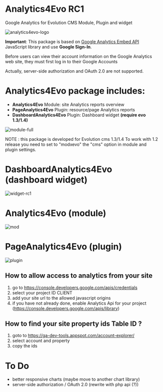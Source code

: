 # Analytics4Evo RC1
Google Analytics for Evolution CMS
Module, Plugin and widget

![analytics4evo-logo](https://user-images.githubusercontent.com/7342798/34605431-e8a8a910-f20b-11e7-8cdc-786160c5e7fe.png)


**Important**: This package is based on [Google Analytics Embed API](https://ga-dev-tools.appspot.com/embed-api/) JavaScript library and use **Google Sign-In**. 

Before users can view their account information on the Google Analytics web site, they must first log in to their Google Accounts

Actually, server-side authorization and OAuth 2.0 are not supported.

# **Analytics4Evo** package includes:

* **Analytics4Evo** Module: site Analytics reports overview
* **PageAnalytics4Evo** Plugin: resource/page Analytics reports
* **DashboardAnalytics4Evo** Plugin: Dashboard widget **(require evo 1.3/1.4)**

![module-full](https://user-images.githubusercontent.com/7342798/34653635-1c6536ee-f3ef-11e7-8446-f60d38afcfee.png)

NOTE : this package is developed for Evolution cms 1.3/1.4
To work with 1.2 release you need to set to "modxevo" the "cms" option in module and plugin settings.





# DashboardAnalytics4Evo (dashboard widget)
![widget-rc1](https://user-images.githubusercontent.com/7342798/34653742-8f5d23a4-f3f0-11e7-9d7a-b85a5078cc4a.png)

# Analytics4Evo (module)
![mod](https://user-images.githubusercontent.com/7342798/34653642-2f822ef8-f3ef-11e7-9fd1-d01111565345.png)

# PageAnalytics4Evo (plugin)
![plugin](https://user-images.githubusercontent.com/7342798/34653651-4421d9d0-f3ef-11e7-882c-041ea99a7540.png)

## How to allow access to analytics from your site

1) go to https://console.developers.google.com/apis/credentials
2) select your project ID CLIENT
3) add your site url to the allowed javascript origins
4) if you have not already done, enable Analytics Api for your project (https://console.developers.google.com/apis/library)

## How to find your site property **ids** Table ID ?

1) goto to https://ga-dev-tools.appspot.com/account-explorer/
2) select account and property
3) copy the ids

# To Do

* better responsive charts (maybe move to another chart library)
* server-side authorization / OAuth 2.0 (rewrite with php api (?))

